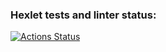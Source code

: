 ### Hexlet tests and linter status:
[![Actions Status](https://github.com/plaatos/devops-for-programmers-project-74/actions/workflows/hexlet-check.yml/badge.svg)](https://github.com/plaatos/devops-for-programmers-project-74/actions)